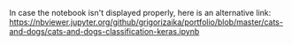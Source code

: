 In case the notebook isn't displayed properly, here is an alternative link: https://nbviewer.jupyter.org/github/grigorizaika/portfolio/blob/master/cats-and-dogs/cats-and-dogs-classification-keras.ipynb
